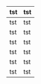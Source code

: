 | tst | tst |
|-----|-----|
| tst | tst |
| tst | tst |
| tst | tst |
| tst | tst |
| tst | tst |
| tst | tst |
